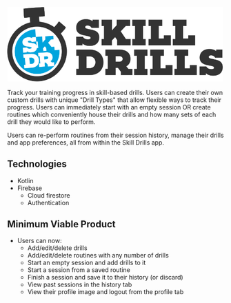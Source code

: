 <img src="./SkillDrills.svg" width="500">

Track your training progress in skill-based drills. Users can create their own custom drills with unique "Drill Types" that allow flexible ways to track their progress. Users can immediately start with an empty session OR create routines which conveniently house their drills and how many sets of each drill they would like to perform.

Users can re-perform routines from their session history, manage their drills and app preferences, all from within the Skill Drills app.

## Technologies
- Kotlin
- Firebase
  - Cloud firestore
  - Authentication
  
## Minimum Viable Product
- Users can now:
  - Add/edit/delete drills
  - Add/edit/delete routines with any number of drills
  - Start an empty session and add drills to it
  - Start a session from a saved routine
  - Finish a session and save it to their history (or discard)
  - View past sessions in the history tab
  - View their profile image and logout from the profile tab
